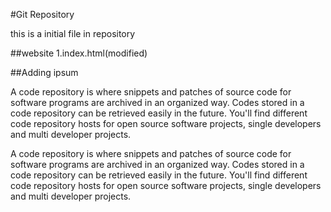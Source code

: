 #Git Repository

this is a initial file in repository

##website
1.index.html(modified)

##Adding ipsum

A code repository is where snippets and patches of source code for software programs are archived in an organized way. Codes stored in a code repository can be retrieved easily in the future. You'll find different code repository hosts for open source software projects, single developers and multi developer projects.

A code repository is where snippets and patches of source code for software programs are archived in an organized way. Codes stored in a code repository can be retrieved easily in the future. You'll find different code repository hosts for open source software projects, single developers and multi developer projects.